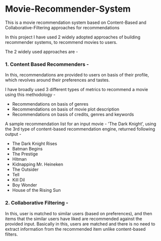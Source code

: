 # Movie-Recommender-System
This is a movie recommendation system based on Content-Based and Collaborative-Filtering approaches for recommendations

In this project I have used 2 widely adopted approaches of building recommender systems, to recommend movies to users.

The 2 widely used approaches are -

### 1. Content Based Recommenders -
In this, recommendations are provided to users on basis of their profile, which revolves around their preferences and tastes.

I have broadly used 3 different types of metrics to recommend a movie using this methodology - 

* Recommendations on basis of genres
* Recommendations on basis of movie plot description
* Recommendations on basis of credits, genres and keywords

A sample recommendation list for an input movie - 'The Dark Knight', using the 3rd type of content-based recommendation engine, returned following output - 

* The Dark Knight Rises
* Batman Begins
* The Prestige
* Hitman
* Kidnapping Mr. Heineken
* The Outsider
* Tell
* Kill Dil
* Boy Wonder
* House of the Rising Sun

### 2. Collaborative Filtering -
In this, user is matched to similar users (based on preferences), and then items that the similar users have liked are recommended against the provided input. Basically in this, users are matched and there is no need to extract information from the recommended item unlike content-based filters.
